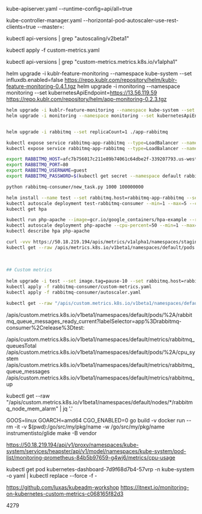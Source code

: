 

kube-apiserver.yaml 
--runtime-config=api/all=true


kube-controller-manager.yaml
--horizontal-pod-autoscaler-use-rest-clients=true
--master=<apiserver-address>:<port>


kubectl api-versions | grep "autoscaling/v2beta1"

kubectl apply -f custom-metrics.yaml

kubectl api-versions | grep "custom-metrics.metrics.k8s.io/v1alpha1"


helm upgrade -i kublr-feature-monitoring --namespace kube-system --set influxdb.enabled=false https://repo.kublr.com/repository/helm/kublr-feature-monitoring-0.4.1.tgz
helm upgrade -i monitoring --namespace monitoring --set kubernetesApiEndpoint=https://13.56.119.59  https://repo.kublr.com/repository/helm/app-monitoring-0.2.3.tgz









```bash
helm upgrade -i kublr-feature-monitoring --namespace kube-system --set influxdb.enabled=false https://repo.kublr.com/repository/helm/kublr-feature-monitoring-0.4.1.tgz
helm upgrade -i monitoring --namespace monitoring --set kubernetesApiEndpoint=https://54.176.215.107 arkadiy/app-monitoring-0.2.3-prEDS2036.1.tgz


helm upgrade -i rabbitmq --set replicaCount=1 ./app-rabbitmq

kubectl expose service rabbitmq-app-rabbitmq --type=LoadBalancer --name=rabbitmq-mgmt --port=80 --target-port=15672
kubectl expose service rabbitmq-app-rabbitmq --type=LoadBalancer --name=rabbitmq-svc --port=80 --target-port=5672

export RABBITMQ_HOST=afc7b756017c211e89b74061c64dbe2f-339207793.us-west-1.elb.amazonaws.com
export RABBITMQ_PORT=80
export RABBITMQ_USERNAME=guest
export RABBITMQ_PASSWORD=$(kubectl get secret --namespace default rabbitmq-app-rabbitmq -o jsonpath="{.data.rabbitmq-password}" | base64 --decode)

python rabbitmq-consumer/new_task.py 1000 100000000

helm install --name test --set rabbitmq.host=rabbitmq-app-rabbitmq --set rabbitmq.password=$RABBITMQ_PASSWORD  ./rabbitmq-consumer/charts/rabbitmq-consumer
kubectl autoscale deployment test-rabbitmq-consumer --min=1 --max=5 --cpu-percent=70
kubectl get hpa

kubectl run php-apache --image=gcr.io/google_containers/hpa-example --requests=cpu=200m --expose --port=80
kubectl autoscale deployment php-apache --cpu-percent=50 --min=1 --max=10
kubectl describe hpa php-apache

curl -vvv https://50.18.219.194/apis/metrics/v1alpha1/namespaces/staging/pods?labelSelector=app%3Davro-schema-registry%2Cconfluent-version%3D3.3.1%2Cenv%3Dstaging%2Cversion%3D0.11.0.1
kubectl get --raw /apis/metrics.k8s.io/v1beta1/namespaces/default/pods | python -m json.tool
 
 
 
## Custom metrics
 
helm upgrade -i test --set image.tag=pause-10 --set rabbitmq.host=rabbitmq-app-rabbitmq --set rabbitmq.password=$RABBITMQ_PASSWORD rabbitmq-consumer/charts/rabbitmq-consumer
kubectl apply -f rabbitmq-consumer/custom-metrics.yaml
kubectl apply -f rabbitmq-consumer/autoscaler.yaml

kubectl get --raw "/apis/custom.metrics.k8s.io/v1beta1/namespaces/default/pods/*/rabbitmq_queue_messages_ready_current" | jq .

```

/apis/custom.metrics.k8s.io/v1beta1/namespaces/default/pods/%2A/rabbitmq_queue_messages_ready_current?labelSelector=app%3Drabbitmq-consumer%2Crelease%3Dtest:



/apis/custom.metrics.k8s.io/v1beta1/namespaces/default/metrics/rabbitmq_queuesTotal
/apis/custom.metrics.k8s.io/v1beta1/namespaces/default/pods/%2A/cpu_system
/apis/custom.metrics.k8s.io/v1beta1/namespaces/default/metrics/rabbitmq_queue_messages
/apis/custom.metrics.k8s.io/v1beta1/namespaces/default/metrics/rabbitmq_up


kubectl get --raw "/apis/custom.metrics.k8s.io/v1beta1/namespaces/default/nodes/*/rabbitmq_node_mem_alarm" | jq '.'

GOOS=linux GOARCH=amd64 CGO_ENABLED=0 go build -v
docker run --rm -it -v $(pwd):/go/src/my/pkg/name -w /go/src/my/pkg/name \
    instrumentisto/glide make -B vendor


https://50.18.219.194/api/v1/proxy/namespaces/kube-system/services/heapster/api/v1/model/namespaces/kube-system/pod-list/monitoring-prometheus-84b5b97659-g4wj6/metrics/cpu-usage

kubectl get pod kubernetes-dashboard-7d9f68d7b4-57vrp -n kube-system -o yaml | kubectl replace --force -f -

https://github.com/luxas/kubeadm-workshop
https://itnext.io/monitoring-on-kubernetes-custom-metrics-c068165f82d3

4279


